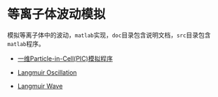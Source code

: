 # 等离子体波动模拟

模拟等离子体中的波动，`matlab`实现，`doc`目录包含说明文档，`src`目录包含`matlab`程序。

+ [一维Particle-in-Cell(PIC)模拟程序](doc/0.PIC1D.md)

+ [Langmuir Oscillation](doc/1.Langmuir_oscillation.md)

+ [Langmuir Wave](doc/2.Langmuir_wave.md)

